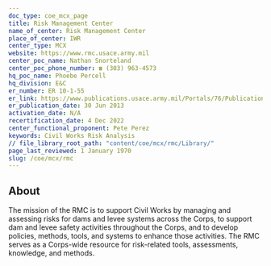 ```yaml
---
doc_type: coe_mcx_page
title: Risk Management Center
name_of_center: Risk Management Center
place_of_center: IWR
center_type: MCX
website: https://www.rmc.usace.army.mil
center_poc_name: Nathan Snorteland
center_poc_phone_number: ☎ (303) 963-4573
hq_poc_name: Phoebe Percell
hq_division: E&C
er_number: ER 10-1-55
er_link: https://www.publications.usace.army.mil/Portals/76/Publications/EngineerRegulations/ER_10-1-55.pdf?ver=7DHNWbHj15a1nv3WSg44xQ%3d%3d
er_publication_date: 30 Jun 2013
activation_date: N/A
recertification_date: 4 Dec 2022
center_functional_proponent: Pete Perez
keywords: Civil Works Risk Analysis
// file_library_root_path: "content/coe/mcx/rmc/Library/"
page_last_reviewed: 1 January 1970
slug: /coe/mcx/rmc
---
```


## About

The mission of the RMC is to support Civil Works by managing and assessing risks for dams and levee systems across the Corps, to support dam and levee safety activities throughout the Corps, and to develop policies, methods, tools, and systems to enhance those activities. The RMC serves as a Corps-wide resource for risk-related tools, assessments, knowledge, and methods.


